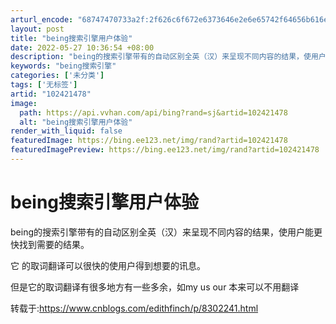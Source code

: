 ```yaml
---
arturl_encode: "68747470733a2f:2f626c6f672e6373646e2e6e65742f64656b616e363131372f:61727469636c652f64657461696c732f313032343231343738"
layout: post
title: "being搜索引擎用户体验"
date: 2022-05-27 10:36:54 +08:00
description: "being的搜索引擎带有的自动区别全英（汉）来呈现不同内容的结果，使用户能更快找到需要的结果。它 的"
keywords: "being搜索引擎"
categories: ['未分类']
tags: ['无标签']
artid: "102421478"
image:
  path: https://api.vvhan.com/api/bing?rand=sj&artid=102421478
  alt: "being搜索引擎用户体验"
render_with_liquid: false
featuredImage: https://bing.ee123.net/img/rand?artid=102421478
featuredImagePreview: https://bing.ee123.net/img/rand?artid=102421478
---
```


# being搜索引擎用户体验

being的搜索引擎带有的自动区别全英（汉）来呈现不同内容的结果，使用户能更快找到需要的结果。

它 的取词翻译可以很快的使用户得到想要的讯息。

但是它的取词翻译有很多地方有一些多余，如my us our 本来可以不用翻译

转载于:https://www.cnblogs.com/edithfinch/p/8302241.html